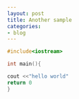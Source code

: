 ```yaml
---
layout: post
title: Another sample
categories:
- blog
---
```


```cpp
#include<iostream>

int main(){

cout <<"hello world"
return 0
}

```
